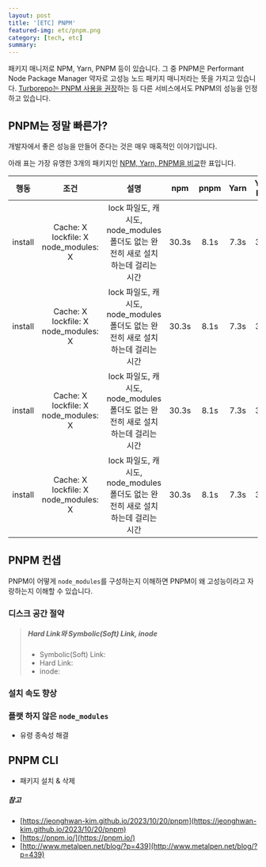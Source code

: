 ```yaml
---
layout: post
title: '[ETC] PNPM'
featured-img: etc/pnpm.png
category: [tech, etc]
summary:
---
```


패키지 매니저로 NPM, Yarn, PNPM 등이 있습니다. 그 중 PNPM은 Performant Node Package Manager 약자로 고성능 노드 패키지 매니저라는 뜻을 가지고 있습니다. [Turborepo는 PNPM 사용을 권장](https://turbo.build/repo/docs/getting-started/create-new)하는 등 다른 서비스에서도 PNPM의 성능을 인정하고 있습니다.

## PNPM는 정말 빠른가?
개발자에서 좋은 성능을 만들어 준다는 것은 매우 매혹적인 이야기입니다.

아래 표는 가장 유명한 3개의 패키지인 [NPM, Yarn, PNPM을 비교](https://pnpm.io/benchmarks)한 표입니다.

|   행동    |                     조건                     |                           설명                           |  npm   | pnpm | Yarn | Yarn Pnp |
|:-------:|:------------------------------------------:|:------------------------------------------------------:|:------:|:----:|:----:|:--------:|
| install | Cache: X<br />lockfile: X<br />node_modules: X | lock 파일도, 캐시도, node_modules 폴더도 없는 완전히 새로 설치하는데 걸리는 시간 |  30.3s | 8.1s | 7.3s |   3.6s   |
| install | Cache: X<br />lockfile: X<br />node_modules: X | lock 파일도, 캐시도, node_modules 폴더도 없는 완전히 새로 설치하는데 걸리는 시간 |  30.3s | 8.1s | 7.3s |   3.6s   |
| install | Cache: X<br />lockfile: X<br />node_modules: X | lock 파일도, 캐시도, node_modules 폴더도 없는 완전히 새로 설치하는데 걸리는 시간 |  30.3s | 8.1s | 7.3s |   3.6s   |
| install | Cache: X<br />lockfile: X<br />node_modules: X | lock 파일도, 캐시도, node_modules 폴더도 없는 완전히 새로 설치하는데 걸리는 시간 |  30.3s | 8.1s | 7.3s |   3.6s   |

## PNPM 컨샙
PNPM이 어떻게 `node_modules`를 구성하는지 이해하면 PNPM이 왜 고성능이라고 자랑하는지 이해할 수 있습니다.

### 디스크 공간 절약

> ##### Hard Link와 Symbolic(Soft) Link, inode
> - Symbolic(Soft) Link:
> - Hard Link:
> - inode:

### 설치 속도 향상

### 플랫 하지 않은 `node_modules`
- 유령 종속성 해결

## PNPM CLI
- 패키지 설치 & 삭제

##### 참고
- [https://jeonghwan-kim.github.io/2023/10/20/pnpm](https://jeonghwan-kim.github.io/2023/10/20/pnpm)
- [https://pnpm.io/](https://pnpm.io/)
- [http://www.metalpen.net/blog/?p=439](http://www.metalpen.net/blog/?p=439)
